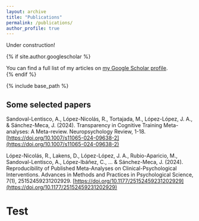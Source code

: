 ```yaml
---
layout: archive
title: "Publications"
permalink: /publications/
author_profile: true
---
```


Under construction!

{% if site.author.googlescholar %}
  <div class="wordwrap">You can find a full list of my articles on <a href="{{site.author.googlescholar}}">my Google Scholar profile</a>.</div>
{% endif %}

{% include base_path %}

 
## Some selected papers

Sandoval-Lentisco, A., López-Nicolás, R., Tortajada, M., López-López, J. A., & Sánchez-Meca, J. (2024). Transparency in Cognitive Training Meta-analyses: A Meta-review. Neuropsychology Review, 1-18. [https://doi.org/10.1007/s11065-024-09638-2](https://doi.org/10.1007/s11065-024-09638-2)

López-Nicolás, R., Lakens, D., López-López, J. A., Rubio-Aparicio, M., Sandoval-Lentisco, A., López-Ibáñez, C., ... & Sánchez-Meca, J. (2024). Reproducibility of Published Meta-Analyses on Clinical-Psychological Interventions. Advances in Methods and Practices in Psychological Science, 7(1), 25152459231202929. [https://doi.org/10.1177/25152459231202929](https://doi.org/10.1177/25152459231202929)

<!-- {% for post in site.publications reversed %}
  {% include archive-single.html %}
{% endfor %} -->

# Test

